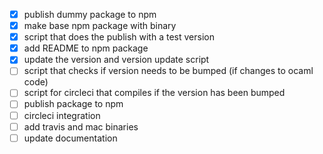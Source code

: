 - [x] publish dummy package to npm
- [x] make base npm package with binary
- [x] script that does the publish with a test version
- [x] add README to npm package
- [x] update the version and version update script
- [ ] script that checks if version needs to be bumped (if changes to ocaml code)
- [ ] script for circleci that compiles if the version has been bumped
- [ ] publish package to npm
- [ ] circleci integration
- [ ] add travis and mac binaries
- [ ] update documentation

